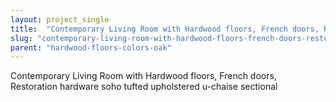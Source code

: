 ```yaml
---
layout: project_single
title:  "Contemporary Living Room with Hardwood floors, French doors, Restoration hardware soho tufted upholstered u-chaise sectional"
slug: "contemporary-living-room-with-hardwood-floors-french-doors-restoration-hardware-soho-tufted-upholstered-u-chaise-sectional"
parent: "hardwood-floors-colors-oak"
---
```

Contemporary Living Room with Hardwood floors, French doors, Restoration hardware soho tufted upholstered u-chaise sectional